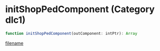 # initShopPedComponent (Category dlc1)

```js
function initShopPedComponent(outComponent: intPtr): Array
```

[filename](initShopPedComponent_m.md ':include')